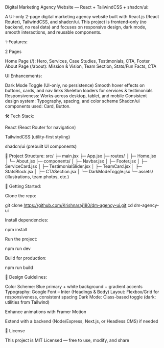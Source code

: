 Digital Marketing Agency Website — React + TailwindCSS + shadcn/ui:

A UI-only 2-page digital marketing agency website built with React.js (React Router), TailwindCSS, and shadcn/ui.
This project is frontend-only (no backend, no real data) and focuses on responsive design, dark mode, smooth interactions, and reusable components.

✨Features:

2 Pages

Home Page (/): Hero, Services, Case Studies, Testimonials, CTA, Footer
About Page (/about): Mission & Vision, Team Section, Stats/Fun Facts, CTA

UI Enhancements:

Dark Mode Toggle (UI-only, no persistence)
Smooth hover effects on buttons, cards, and nav links
Skeleton loaders for services & testimonials
Responsiveness: Works across desktop, tablet, and mobile
Consistent design system: Typography, spacing, and color scheme
Shadcn/ui components used: Card, Button.

🛠️ Tech Stack:

React
 (React Router for navigation)

TailwindCSS
 (utility-first styling)

shadcn/ui
 (prebuilt UI components)

📂 Project Structure:
src/
├─ main.jsx
├─ App.jsx
├─ routes/
│  ├─ Home.jsx
│  └─ About.jsx
├─ components/
│  ├─ Navbar.jsx
│  ├─ Footer.jsx
│  ├─ ServiceCard.jsx
│  ├─ TestimonialSlider.jsx
│  ├─ TeamCard.jsx
│  ├─ StatsBlock.jsx
│  ├─ CTASection.jsx
│  └─ DarkModeToggle.jsx
└─ assets/ (illustrations, team photos, etc.)

🚀 Getting Started:

Clone the repo:

  git clone https://github.com/Krishnaraj180/dm-agency-ui.git
  cd dm-agency-ui


Install dependencies:

  npm install


Run the project:

   npm run dev


Build for production:

  npm run build

🎨 Design Guidelines:

Color Scheme: Blue primary + white background + gradient accents
Typography: Google Font – Inter (Headings & Body)
Layout: Flexbox/Grid for responsiveness, consistent spacing
Dark Mode: Class-based toggle (dark: utilities from Tailwind)



Enhance animations with Framer Motion

Extend with a backend (Node/Express, Next.js, or Headless CMS) if needed

📄 License

This project is MIT Licensed — free to use, modify, and share                                                                                                        
